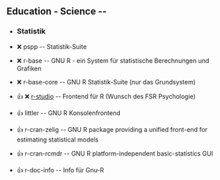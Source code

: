 ##  Education - Science  --

- ###  Statistik

- :x:  pspp  -- Statistik-Suite
- :x:  r-base  --	GNU R - ein System für statistische Berechnungen und Grafiken
- :x:  r-base-core  --	GNU R Statistik-Suite (nur das Grundsystem)
- :+1: :x:  [r-studio](https://download1.rstudio.org/desktop/bionic/amd64/rstudio-1.3.1073-amd64.deb)  -- Frontend für R (Wunsch des FSR Psychologie)
- :+1:  littler  --	GNU R Konsolenfrontend
- :+1:  r-cran-zelig  -- GNU R package providing a unified front-end for estimating statistical models
- :+1:  r-cran-rcmdr  -- GNU R platform-independent basic-statistics GUI
- :+1:  r-doc-info  -- Info für Gnu-R
